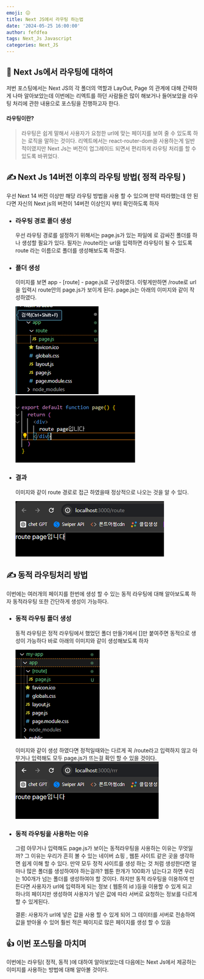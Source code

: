 ```yaml
---
emoji: 😖
title: Next JS에서 라우팅 하는법
date: '2024-05-25 16:00:00'
author: fefdfea
tags: Next_Js Javascript
categories: Next_JS
---
```


## 🥸 Next Js에서 라우팅에 대하여

저번 포스팅에서는 Next JS의 각 폴더의 역할과 LayOut, Page 의 관계에 대해 간략하게 나마 알아보았는데 이번에는 리엑트를 하던 사람들은 많이 해보거나 들어보았을 라우팅 처리에 관한 내용으로 포스팅을 진행하고자 한다.

#### 라우팅이란?

> 라우팅은 쉽게 말해서 사용자가 요청한 url에 맞는 페이지를 보여 줄 수 있도록 하는 로직을 말하는 것이다. 리엑트에서는 react-router-dom을 사용하는게 일반적이였지만 Next Js는 버전이 업그레이드 되면서 편리하게 라우팅 처리를 할 수 있도록 바뀌었다.

## ✍️ Next Js 14버전 이후의 라우팅 방법( 정적 라우팅 )

우선 Next 14 버전 이상만 해당 라우팅 방법을 사용 할 수 있으며 만약 따라했는데 안 된다면 자신의 Next js의 버전이 14버전 이상인지 부터 확인하도록 하자

- ### 라우팅 경로 폴더 생성

  우선 라우팅 경로를 설정하기 위해서는 page.js가 있는 파일에 로 감싸진 폴더를 하나 생성할 필요가 있다. 필자는 /route라는 url을 입력하면 라우팅이 될 수 있도록 route 라는 이름으로 폴더를 생성해보도록 하겠다.

- ### 폴더 생성

  이미지를 보면 app - [route] - page.js로 구성하였다. 이렇게만하면 /route로 url을 입력시 route안의 page.js가 보이게 된다. page.js는 아래의 이미지와 같이 작성하였다.

  <img src="./staticRouteExample.png" alt="라우팅 폴더 생성 예시">
  <img src="./staticPage.png" alt="page.js 파일">

- ### 결과

  이미지와 같이 route 경로로 접근 하였을때 정상적으로 나오는 것을 알 수 있다.

  <img src="./staticResult.png" alt="성공 이미지">

## ✍️ 동적 라우팅처리 방법

이번에는 여러개의 페이지를 한번에 생성 할 수 있는 동적 라우팅에 대해 알아보도록 하자 동적라우팅 또한 간단하게 생성이 가능하다.

- ### 동적 라우팅 폴더 생성

  동적 라우팅은 정적 라우팅에서 했었던 폴더 만들기에서 []만 붙여주면 동적으로 생성이 가능하다 바로 아래의 이미지와 같이 생성해보도록 하자

  <img src="./routeExample.png" alt="동적 라우팅 처리 이미지">

  <br>
  <br>
    이미지와 같이 생성 하였다면 정적일때와는 다르게 꼭 /route라고 입력하지 않고 아무거나 입력해도 모두 page.js가 뜨는걸 확인 할 수 있을 것이다.

    <br>
    <img src="./dynamicResult.png" alt="동적 라우팅 처리 이미지">

- ### 동적 라우팅을 사용하는 이유

  그럼 아무거나 입력해도 page.js가 보이는 동적라우팅을 사용하는 이유는 무엇일까? 그 이유는 우리가 흔히 볼 수 있는 네이버 쇼핑 , 웹툰 사이트 같은 곳을 생각하면 쉽게 이해 할 수 있다. 만약 모두 정적 사이트를 생성 하는 것 처럼 생성한다면 얼마나 많은 폴더를 생성하여야 하는걸까? 웹툰 한개가 100화가 넘는다고 하면 우리는 100개가 넘는 폴더를 생성하여야 할 것이다. 하지만 동적 라우팅을 이용하여 만든다면 사용자가 url에 입력하게 되는 정보 ( 웹툰의 id )등을 이용할 수 있게 되고 하나의 페이지만 생성하여 사용자가 넣은 값에 따라 서버로 요청하는 정보를 다르게 할 수 있게된다.

  결론: 사용자가 url에 넣은 값을 사용 할 수 있게 되어 그 데이터를 서버로 전송하여 값을 받아올 수 있어 훨씬 적은 페이지로 많은 페이지를 생성 할 수 있음

## 👍 이번 포스팅을 마치며

이번에는 라우팅( 정적, 동적 )에 대하여 알아보았는데 다음에는 Next Js에서 제공하는 이미지를 사용하는 방법에 대해 알아볼 것이다.
